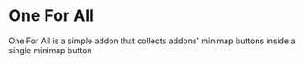 # One For All

One For All is a simple addon that collects addons' minimap buttons inside a single minimap button